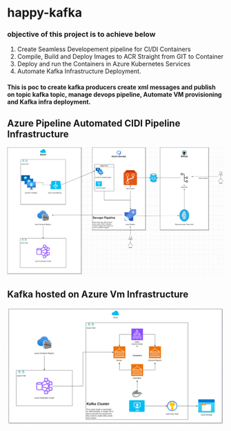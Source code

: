 # happy-kafka
### objective of this project is to achieve below
1) Create Seamless Developement pipeline for CI/DI Containers
2) Compile, Build and Deploy Images to ACR Straight from GIT to Container
3) Deploy and run the Containers in Azure Kubernetes Services
4) Automate Kafka Infrastructure Deployment.

#### This is poc to create kafka producers create xml messages and publish on topic kafka topic, manage devops pipeline, Automate VM provisioning and Kafka infra deployment.

## Azure Pipeline Automated CIDI Pipeline Infrastructure
![AzurePipeline](./azureInfra/Diagrams/Final%20CIDI%20Architecture%20Diagram.png)

## Kafka hosted on Azure Vm Infrastructure
![AzureVm](./azureInfra/Diagrams/Kafka%20Architecture.drawio.png)
